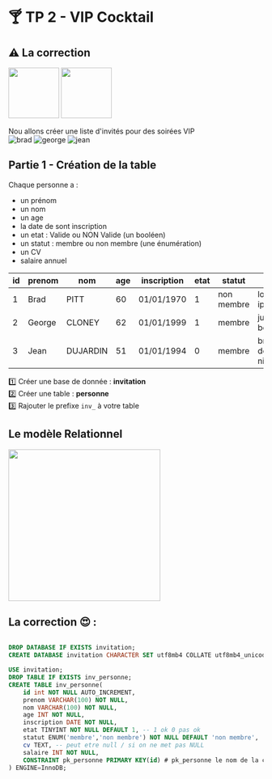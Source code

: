 # :cocktail: TP 2 - VIP Cocktail
## :warning: La correction
<img src="../../img/c.webp" width="100">  <img src="../../img/two.webp" width="100"> 

Nou allons créer une liste d'invités pour des soirées VIP  
![brad](../../img/03/brad.webp)
![george](../../img/03/george.webp)
![jean](../../img/03/jean.webp)
  

## Partie 1 - Création de la table
Chaque personne a :
  
- un prénom
- un nom  
- un age  
- la date de sont inscription
- un etat : Valide ou NON Valide (un booléen)
- un statut : membre ou non membre (une énumération)
- un  CV
- salaire annuel
  
| id | prenom | nom | age | inscription | etat | statut | cv | salaire |
|---|---|---|---|---|---|---|---|---|
| 1 | Brad | PITT | 60 | 01/01/1970 | 1 | non membre | lorem ipsum | 2 000 000 |
| 2 | George | CLONEY | 62 | 01/01/1999 | 1 | membre  | juste beau | 4 000 000 |
| 3 | Jean | DUJARDIN | 51 | 01/01/1994 | 0 | membre | brice de nice | 1 000 000 |


:one: Créer une base de donnée : **invitation**  
:two: Créer une table : **personne**  
:three: Rajouter le prefixe <code>inv_</code> à votre table  
   
## Le modèle Relationnel
<img src="../../img/02/personne.svg" width="300">


## La correction  :heart_eyes: :
```sql

DROP DATABASE IF EXISTS invitation;
CREATE DATABASE invitation CHARACTER SET utf8mb4 COLLATE utf8mb4_unicode_ci;

USE invitation;
DROP TABLE IF EXISTS inv_personne;
CREATE TABLE inv_personne(
    id int NOT NULL AUTO_INCREMENT, 
    prenom VARCHAR(100) NOT NULL,
    nom VARCHAR(100) NOT NULL,
    age INT NOT NULL,
    inscription DATE NOT NULL,
    etat TINYINT NOT NULL DEFAULT 1, -- 1 ok 0 pas ok
    statut ENUM('membre','non membre') NOT NULL DEFAULT 'non membre',
    cv TEXT, -- peut etre null / si on ne met pas NULL
    salaire INT NOT NULL,
    CONSTRAINT pk_personne PRIMARY KEY(id) # pk_personne le nom de la contrainte de clef primaire
) ENGINE=InnoDB; 
 
```
